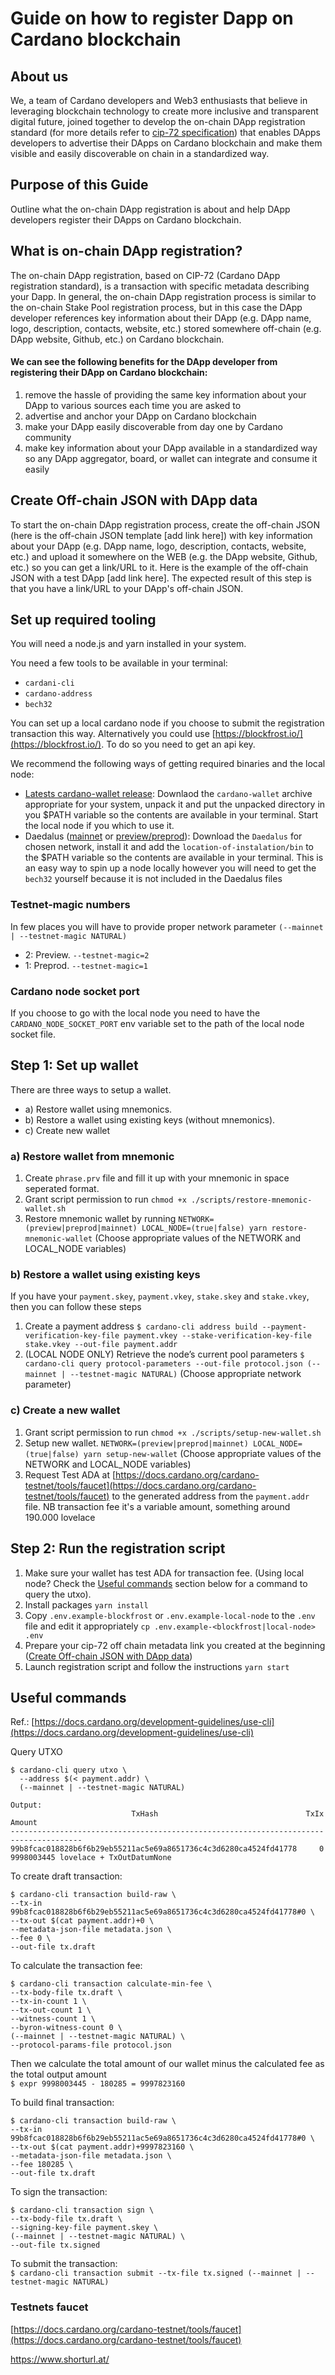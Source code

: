 # Guide on how to register Dapp on Cardano blockchain

## About us

We, a team of Cardano developers and Web3 enthusiasts that believe in leveraging blockchain technology to create more
inclusive and transparent digital future, joined together to develop the on-chain DApp registration standard (for more
details refer to [cip-72 specification](https://cips.cardano.org/cip/CIP-0072)) that enables DApps developers to
advertise their DApps on Cardano blockchain and make them visible and easily discoverable on chain in a standardized way.

## Purpose of this Guide

Outline what the on-chain DApp registration is about and help DApp developers register their DApps on Cardano blockchain.

## What is on-chain DApp registration?

The on-chain DApp registration, based on CIP-72 (Cardano DApp registration standard), is a transaction with specific
metadata describing your Dapp. In general, the on-chain DApp registration process is similar to the on-chain Stake Pool
registration process, but in this case the DApp developer references key information about their DApp (e.g. DApp name,
logo, description, contacts, website, etc.) stored somewhere off-chain (e.g. DApp website, Github, etc.) on Cardano blockchain.

#### We can see the following benefits for the DApp developer from registering their DApp on Cardano blockchain:
1. remove the hassle of providing the same key information about your DApp to various sources each time you are asked to
2. advertise and anchor your DApp on Cardano blockchain
3. make your DApp easily discoverable from day one by Cardano community 
4. make key information about your DApp available in a standardized way so any DApp aggregator, board, or wallet can
integrate and consume it easily

## Create Off-chain JSON with DApp data

To start the on-chain DApp registration process, create the off-chain JSON (here is the off-chain JSON template
[add link here]) with key information about your DApp (e.g. DApp name, logo, description, contacts, website, etc.) and
upload it somewhere on the WEB (e.g. the DApp website, Github, etc.) so you can get a link/URL to it. Here is the
example of the off-chain JSON with a test DApp [add link here]. The expected result of this step is that you have a
link/URL to your DApp's off-chain JSON.

## Set up required tooling

You will need a node.js and yarn installed in your system.

You need a few tools to be available in your terminal:
 - `cardani-cli`
 - `cardano-address`
 - `bech32`

You can set up a local cardano node if you choose to submit the registration transaction this way.
Alternatively you could use [https://blockfrost.io/](https://blockfrost.io/). To do so you need to get an api key.

We recommend the following ways of getting required binaries and the local node:

 - [Latests cardano-wallet release](https://github.com/cardano-foundation/cardano-wallet/releases/latest): Downlaod the `cardano-wallet` archive appropriate for your system, unpack it
and put the unpacked directory in you $PATH variable so the contents are available in your terminal. Start the local
node if you which to use it.
 - Daedalus ([mainnet](https://daedaluswallet.io/en/download/) or
[preview/preprod](https://docs.cardano.org/cardano-testnet/daedalus-testnet/)): Download the `Daedalus` for chosen
network, install it and add the `location-of-instalation/bin` to the $PATH variable so the contents are available in
your terminal. This is an easy way to spin up a node locally however you will need to get the `bech32` yourself because
it is not included in the Daedalus files

### Testnet-magic numbers 

In few places you will have to provide proper network parameter `(--mainnet | --testnet-magic NATURAL)`

- 2: Preview. `--testnet-magic=2`
- 1: Preprod. `--testnet-magic=1`

### Cardano node socket port

If you choose to go with the local node you need to have the `CARDANO_NODE_SOCKET_PORT` env variable set to the path of
the local node socket file.

## Step 1: Set up wallet

There are three ways to setup a wallet.

- a) Restore wallet using mnemonics.
- b) Restore a wallet using existing keys (without mnemonics).
- c) Create new wallet

### a) Restore wallet from mnemonic

1. Create `phrase.prv` file and fill it up with your mnemonic in space seperated format.
2. Grant script permission to run `chmod +x ./scripts/restore-mnemonic-wallet.sh`
3. Restore mnemonic wallet by running `NETWORK=(preview|preprod|mainnet) LOCAL_NODE=(true|false) yarn restore-mnemonic-wallet`
(Choose appropriate values of the NETWORK and LOCAL_NODE variables)

### b) Restore a wallet using existing keys

If you have your `payment.skey`, `payment.vkey`, `stake.skey` and `stake.vkey`, then you can follow these steps

1. Create a payment address
`$ cardano-cli address build --payment-verification-key-file payment.vkey --stake-verification-key-file stake.vkey --out-file payment.addr`
2. (LOCAL NODE ONLY) Retrieve the node’s current pool parameters
`$ cardano-cli query protocol-parameters --out-file protocol.json (--mainnet | --testnet-magic NATURAL)`
(Choose appropriate network parameter)

### c) Create a new wallet

1. Grant script permission to run `chmod +x ./scripts/setup-new-wallet.sh`
2. Setup new wallet. `NETWORK=(preview|preprod|mainnet) LOCAL_NODE=(true|false) yarn setup-new-wallet`
(Choose appropriate values of the NETWORK and LOCAL_NODE variables)
3. Request Test ADA at [https://docs.cardano.org/cardano-testnet/tools/faucet](https://docs.cardano.org/cardano-testnet/tools/faucet)
to the generated address from the `payment.addr` file. NB transaction fee it's a variable amount, something around 190.000 lovelace

## Step 2: Run the registration script

1. Make sure your wallet has test ADA for transaction fee. (Using local node? Check the
[Useful commands](#useful-commands) section below for a command to query the utxo).
2. Install packages `yarn install`
3. Copy `.env.example-blockfrost` or `.env.example-local-node` to the `.env` file and edit it appropriately
`cp .env.example-<blockfrost|local-node> .env`
4. Prepare your cip-72 off chain metadata link you created at the beginning
([Create Off-chain JSON with DApp data](#create-off-chain-json-with-dapp-data)) 
5. Launch registration script and follow the instructions `yarn start`

## Useful commands

Ref.: [https://docs.cardano.org/development-guidelines/use-cli](https://docs.cardano.org/development-guidelines/use-cli)

Query UTXO

```
$ cardano-cli query utxo \
  --address $(< payment.addr) \
  (--mainnet | --testnet-magic NATURAL)

Output:
                           TxHash                                 TxIx        Amount
--------------------------------------------------------------------------------------
99b8fcac018828b6f6b29eb55211ac5e69a8651736c4c3d6280ca4524fd41778     0        9998003445 lovelace + TxOutDatumNone

```

To create draft transaction:

```
$ cardano-cli transaction build-raw \
--tx-in 99b8fcac018828b6f6b29eb55211ac5e69a8651736c4c3d6280ca4524fd41778#0 \
--tx-out $(cat payment.addr)+0 \
--metadata-json-file metadata.json \
--fee 0 \
--out-file tx.draft
```

To calculate the transaction fee:

```
$ cardano-cli transaction calculate-min-fee \
--tx-body-file tx.draft \
--tx-in-count 1 \
--tx-out-count 1 \
--witness-count 1 \
--byron-witness-count 0 \
(--mainnet | --testnet-magic NATURAL) \
--protocol-params-file protocol.json
```

Then we calculate the total amount of our wallet minus the calculated fee as the total output amount\
`$ expr 9998003445 - 180285 = 9997823160`

To build final transaction:

```
$ cardano-cli transaction build-raw \
--tx-in 99b8fcac018828b6f6b29eb55211ac5e69a8651736c4c3d6280ca4524fd41778#0 \
--tx-out $(cat payment.addr)+9997823160 \
--metadata-json-file metadata.json \
--fee 180285 \
--out-file tx.draft
```

To sign the transaction:

```
$ cardano-cli transaction sign \
--tx-body-file tx.draft \
--signing-key-file payment.skey \
(--mainnet | --testnet-magic NATURAL) \
--out-file tx.signed
```

To submit the transaction:\
`$ cardano-cli transaction submit --tx-file tx.signed (--mainnet | --testnet-magic NATURAL)`

### Testnets faucet

[https://docs.cardano.org/cardano-testnet/tools/faucet](https://docs.cardano.org/cardano-testnet/tools/faucet)

https://www.shorturl.at/
